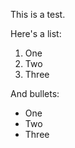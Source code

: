 ---
---

This is a test.

Here's a list:

1. One
2. Two 
3. Three

And bullets:

* One
* Two 
* Three